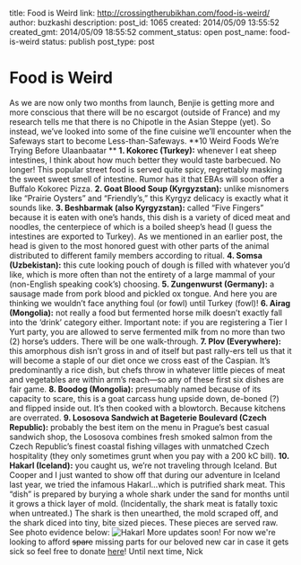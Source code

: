 title: Food is Weird
link: http://crossingtherubikhan.com/food-is-weird/
author: buzkashi
description: 
post_id: 1065
created: 2014/05/09 13:55:52
created_gmt: 2014/05/09 18:55:52
comment_status: open
post_name: food-is-weird
status: publish
post_type: post

# Food is Weird

As we are now only two months from launch, Benjie is getting more and more conscious that there will be no escargot (outside of France) and my research tells me that there is no Chipotle in the Asian Steppe (yet). So instead, we’ve looked into some of the fine cuisine we’ll encounter when the Safeways start to become Less-than-Safeways. **10 Weird Foods We’re Trying Before Ulaanbaatar ** **1\. Kokorec (Turkey):** whenever I eat sheep intestines, I think about how much better they would taste barbecued. No longer! This popular street food is served quite spicy, regrettably masking the sweet sweet smell of intestine. Rumor has it that EBAs will soon offer a Buffalo Kokorec Pizza. **2\. Goat Blood Soup (Kyrgyzstan):** unlike misnomers like “Prairie Oysters” and “Friendly’s,” this Kyrgyz delicacy is exactly what it sounds like. **3\. Beshbarmak (also Kyrgyzstan):** called “Five Fingers” because it is eaten with one’s hands, this dish is a variety of diced meat and noodles, the centerpiece of which is a boiled sheep’s head (I guess the intestines are exported to Turkey). As we mentioned in an earlier post, the head is given to the most honored guest with other parts of the animal distributed to different family members according to ritual. **4\. Somsa (Uzbekistan):** this cute looking pouch of dough is filled with whatever you’d like, which is more often than not the entirety of a large mammal of your (non-English speaking cook’s) choosing. **5\. Zungenwurst (Germany):** a sausage made from pork blood and pickled ox tongue. And here you are thinking we wouldn’t face anything foul (or fowl) until Turkey (fowl)! **6\. Airag (Mongolia):** not really a food but fermented horse milk doesn’t exactly fall into the ‘drink’ category either. Important note: if you are registering a Tier I Yurt party, you are allowed to serve fermented milk from no more than two (2) horse’s udders. There will be one walk-through. **7\. Plov (Everywhere):** this amorphous dish isn’t gross in and of itself but past rally-ers tell us that it will become a staple of our diet once we cross east of the Caspian. It’s predominantly a rice dish, but chefs throw in whatever little pieces of meat and vegetables are within arm’s reach—so any of these first six dishes are fair game. **8\. Boodog (Mongolia):** presumably named because of its capacity to scare, this is a goat carcass hung upside down, de-boned (?) and flipped inside out. It’s then cooked with a blowtorch. Because kitchens are overrated. **9\. Lososova Sandwich at Bageterie Boulevard (Czech Republic):** probably the best item on the menu in Prague’s best casual sandwich shop, the Lososova combines fresh smoked salmon from the Czech Republic’s finest coastal fishing villages with unmatched Czech hospitality (they only sometimes grunt when you pay with a 200 kC bill). **10\. Hakarl (Iceland):** you caught us, we’re not traveling through Iceland. But Cooper and I just wanted to show off that during our adventure in Iceland last year, we tried the infamous Hakarl...which is putrified shark meat. This “dish” is prepared by burying a whole shark under the sand for months until it grows a thick layer of mold. (Incidentally, the shark meat is fatally toxic when untreated.) The shark is then unearthed, the mold scraped off, and the shark diced into tiny, bite sized pieces. These pieces are served raw. See photo evidence below: ![Hakarl](/wp-content/uploads/2014/05/Hakarl.jpg) More updates soon! For now we're looking to afford <del>spare</del> missing parts for our beloved new car in case it gets sick so feel free to donate [here](www.crossingtherubikhan.com/donate)! Until next time, Nick